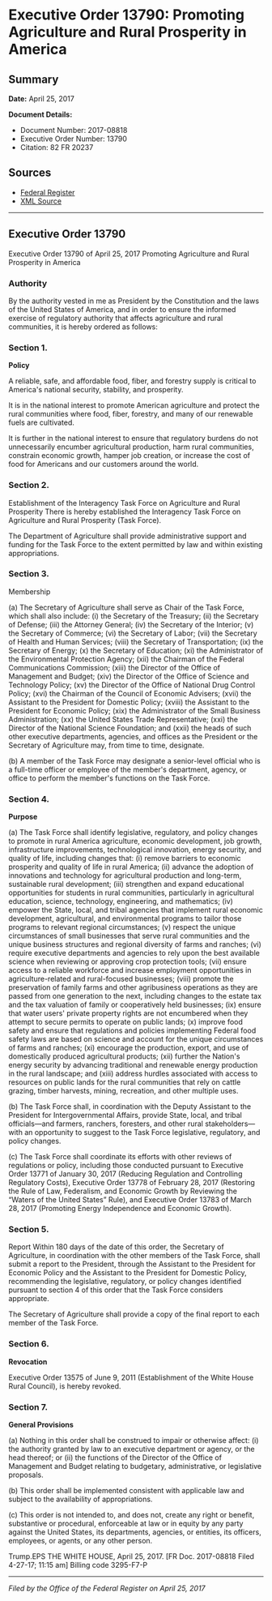 # Executive Order 13790: Promoting Agriculture and Rural Prosperity in America

## Summary

**Date:** April 25, 2017

**Document Details:**
- Document Number: 2017-08818
- Executive Order Number: 13790
- Citation: 82 FR 20237

## Sources
- [Federal Register](https://www.federalregister.gov/documents/2017/04/28/2017-08818/promoting-agriculture-and-rural-prosperity-in-america)
- [XML Source](https://www.federalregister.gov/documents/full_text/xml/2017/04/28/2017-08818.xml)

---

## Executive Order 13790

Executive Order 13790 of April 25, 2017
Promoting Agriculture and Rural Prosperity in America
### Authority

By the authority vested in me as President by the Constitution and the laws of the United States of America, and in order to ensure the informed exercise of regulatory authority that affects agriculture and rural communities, it is hereby ordered as follows:
### Section 1.

**Policy**

A reliable, safe, and affordable food, fiber, and forestry supply is critical to America's national security, stability, and prosperity.

It is in the national interest to promote American agriculture and protect the rural communities where food, fiber, forestry, and many of our renewable fuels are cultivated.

It is further in the national interest to ensure that regulatory burdens do not unnecessarily encumber agricultural production, harm rural communities, constrain economic growth, hamper job creation, or increase the cost of food for Americans and our customers around the world.
### Section 2.

Establishment of the Interagency Task Force on Agriculture and Rural Prosperity
There is hereby established the Interagency Task Force on Agriculture and Rural Prosperity (Task Force).

The Department of Agriculture shall provide administrative support and funding for the Task Force to the extent permitted by law and within existing appropriations.
### Section 3.

Membership

(a) The Secretary of Agriculture shall serve as Chair of the Task Force, which shall also include:
    (i) the Secretary of the Treasury;
    (ii) the Secretary of Defense;
    (iii) the Attorney General;
    (iv) the Secretary of the Interior;
    (v) the Secretary of Commerce;
    (vi) the Secretary of Labor;
    (vii) the Secretary of Health and Human Services;
    (viii) the Secretary of Transportation;
    (ix) the Secretary of Energy;
    (x) the Secretary of Education;
    (xi) the Administrator of the Environmental Protection Agency;
    (xii) the Chairman of the Federal Communications Commission;
    (xiii) the Director of the Office of Management and Budget;
    (xiv) the Director of the Office of Science and Technology Policy;
    (xv) the Director of the Office of National Drug Control Policy;
    (xvi) the Chairman of the Council of Economic Advisers;
    (xvii) the Assistant to the President for Domestic Policy;
    (xviii) the Assistant to the President for Economic Policy;
    (xix) the Administrator of the Small Business Administration;
    (xx) the United States Trade Representative;
    (xxi) the Director of the National Science Foundation; and
    (xxii) the heads of such other executive departments, agencies, and offices as the President or the Secretary of Agriculture may, from time to time, designate.

(b) A member of the Task Force may designate a senior-level official who is a full-time officer or employee of the member's department, agency, or office to perform the member's functions on the Task Force.
### Section 4.

**Purpose**

(a) The Task Force shall identify legislative, regulatory, and policy changes to promote in rural America agriculture, economic development, job growth, infrastructure improvements, technological innovation, energy security, and quality of life, including changes that:
    (i) remove barriers to economic prosperity and quality of life in rural America;
    (ii) advance the adoption of innovations and technology for agricultural production and long-term, sustainable rural development;
    (iii) strengthen and expand educational opportunities for students in rural communities, particularly in agricultural education, science, technology, engineering, and mathematics;
    (iv) empower the State, local, and tribal agencies that implement rural economic development, agricultural, and environmental programs to tailor those programs to relevant regional circumstances;
    (v) respect the unique circumstances of small businesses that serve rural communities and the unique business structures and regional diversity of farms and ranches;
    (vi) require executive departments and agencies to rely upon the best available science when reviewing or approving crop protection tools;
    (vii) ensure access to a reliable workforce and increase employment opportunities in agriculture-related and rural-focused businesses;
    (viii) promote the preservation of family farms and other agribusiness operations as they are passed from one generation to the next, including changes to the estate tax and the tax valuation of family or cooperatively held businesses;
    (ix) ensure that water users' private property rights are not encumbered when they attempt to secure permits to operate on public lands;
    (x) improve food safety and ensure that regulations and policies implementing Federal food safety laws are based on science and account for the unique circumstances of farms and ranches;
    (xi) encourage the production, export, and use of domestically produced agricultural products;
    (xii) further the Nation's energy security by advancing traditional and renewable energy production in the rural landscape; and
    (xiii) address hurdles associated with access to resources on public lands for the rural communities that rely on cattle grazing, timber harvests, mining, recreation, and other multiple uses.

(b) The Task Force shall, in coordination with the Deputy Assistant to the President for Intergovernmental Affairs, provide State, local, and tribal officials—and farmers, ranchers, foresters, and other rural stakeholders—with an opportunity to suggest to the Task Force legislative, regulatory, and policy changes.

(c) The Task Force shall coordinate its efforts with other reviews of regulations or policy, including those conducted pursuant to Executive Order 13771 of January 30, 2017 (Reducing Regulation and Controlling Regulatory Costs), Executive Order 13778 of February 28, 2017 (Restoring the Rule of Law, Federalism, and Economic Growth by Reviewing the “Waters of the United States” Rule), and Executive Order 13783 of March 28, 2017 (Promoting Energy Independence and Economic Growth).
### Section 5.

Report
Within 180 days of the date of this order, the Secretary of Agriculture, in coordination with the other members of the Task Force, shall submit a report to the President, through the Assistant to the President for Economic Policy and the Assistant to the President for Domestic Policy, recommending the legislative, regulatory, or policy changes identified pursuant to section 4 of this order that the Task Force considers appropriate.

The Secretary of Agriculture shall provide a copy of the final report to each member of the Task Force.
### Section 6.

**Revocation**

Executive Order 13575 of June 9, 2011 (Establishment of the White House Rural Council), is hereby revoked.
### Section 7.

**General Provisions**

(a) Nothing in this order shall be construed to impair or otherwise affect:
    (i) the authority granted by law to an executive department or agency, or the head thereof; or
    (ii) the functions of the Director of the Office of Management and Budget relating to budgetary, administrative, or legislative proposals.

(b) This order shall be implemented consistent with applicable law and subject to the availability of appropriations.

(c) This order is not intended to, and does not, create any right or benefit, substantive or procedural, enforceable at law or in equity by any party against the United States, its departments, agencies, or entities, its officers, employees, or agents, or any other person.

Trump.EPS
THE WHITE HOUSE,
April 25, 2017.
[FR Doc. 2017-08818 
Filed 4-27-17; 11:15 am]
Billing code 3295-F7-P

---

*Filed by the Office of the Federal Register on April 25, 2017*
